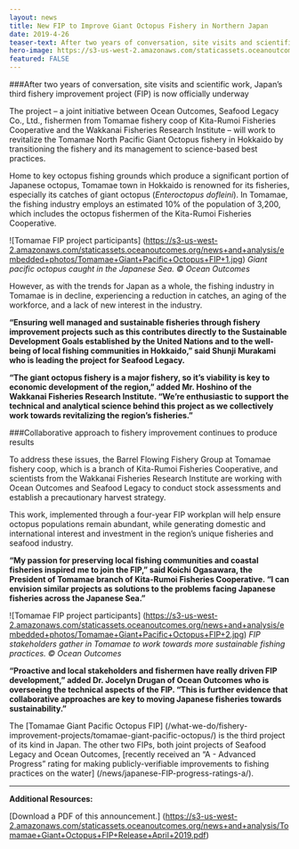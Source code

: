 ```yaml
---
layout: news
title: New FIP to Improve Giant Octopus Fishery in Northern Japan
date: 2019-4-26
teaser-text: After two years of conversation, site visits and scientific work, Japan’s third fishery improvement project (FIP) is now officially underway.
hero-image: https://s3-us-west-2.amazonaws.com/staticassets.oceanoutcomes.org/news+and+analysis/hero+images/tomamae-octopus-fip-launch-hero.jpg
featured: FALSE
---
```

###After two years of conversation, site visits and scientific work, Japan’s third fishery improvement project (FIP) is now officially underway

The project –  a joint initiative between Ocean Outcomes, Seafood Legacy Co., Ltd., fishermen from Tomamae fishery coop of Kita-Rumoi Fisheries Cooperative and the Wakkanai Fisheries Research Institute – will work to revitalize the Tomamae North Pacific Giant Octopus fishery in Hokkaido by transitioning the fishery and its management to science-based best practices.

Home to key octopus fishing grounds which produce a significant portion of Japanese octopus, Tomamae town in Hokkaido is renowned for its fisheries, especially its catches of giant octopus (*Enteroctopus dofleini*). In Tomamae, the fishing industry employs an estimated 10% of the population of 3,200, which includes the octopus fishermen of the Kita-Rumoi Fisheries Cooperative.

![Tomamae FIP project participants] (https://s3-us-west-2.amazonaws.com/staticassets.oceanoutcomes.org/news+and+analysis/embedded+photos/Tomamae+Giant+Pacific+Octopus+FIP+1.jpg) *Giant pacific octopus caught in the Japanese Sea. © Ocean Outcomes*

However, as with the trends for Japan as a whole, the fishing industry in Tomamae is in decline, experiencing a reduction in catches, an aging of the workforce, and a lack of new interest in the industry.

**“Ensuring well managed and sustainable fisheries through fishery improvement projects such as this contributes directly to the Sustainable Development Goals established by the United Nations and to the well-being of local fishing communities in Hokkaido,” said Shunji Murakami who is leading the project for Seafood Legacy.**

**“The giant octopus fishery is a major fishery, so it’s viability is key to economic development of the region,” added Mr. Hoshino of the Wakkanai Fisheries Research Institute. “We’re enthusiastic to support the technical and analytical science behind this project as we collectively work towards revitalizing the region’s fisheries.”**

###Collaborative approach to fishery improvement continues to produce results

To address these issues, the Barrel Flowing Fishery Group at Tomamae fishery coop, which is a branch of Kita-Rumoi Fisheries Cooperative, and scientists from the Wakkanai Fisheries Research Institute are working with Ocean Outcomes and Seafood Legacy to conduct stock assessments and establish a precautionary harvest strategy. 

This work, implemented through a four-year FIP workplan will help ensure octopus populations remain abundant, while generating domestic and international interest and investment in the region’s unique fisheries and seafood industry.

**“My passion for preserving local fishing communities and coastal fisheries inspired me to join the FIP,” said Koichi Ogasawara, the President of Tomamae branch of Kita-Rumoi Fisheries Cooperative. “I can envision similar projects as solutions to the problems facing Japanese fisheries across the Japanese Sea.”**

![Tomamae FIP project participants] (https://s3-us-west-2.amazonaws.com/staticassets.oceanoutcomes.org/news+and+analysis/embedded+photos/Tomamae+Giant+Pacific+Octopus+FIP+2.jpg) *FIP stakeholders gather in Tomamae to work towards more sustainable fishing practices. © Ocean Outcomes*

**“Proactive and local stakeholders and fishermen have really driven FIP development,” added Dr. Jocelyn Drugan of Ocean Outcomes who is overseeing the technical aspects of the FIP. “This is further evidence that collaborative approaches are key to moving Japanese fisheries towards sustainability.”**

The [Tomamae Giant Pacific Octopus FIP] (/what-we-do/fishery-improvement-projects/tomamae-giant-pacific-octopus/) is the third project of its kind in Japan. The other two FIPs, both joint projects of Seafood Legacy and Ocean Outcomes, [recently received an “A - Advanced Progress” rating for making publicly-verifiable improvements to fishing practices on the water] (/news/japanese-FIP-progress-ratings-a/).

----

**Additional Resources:**

[Download a PDF of this announcement.] (https://s3-us-west-2.amazonaws.com/staticassets.oceanoutcomes.org/news+and+analysis/Tomamae+Giant+Octopus+FIP+Release+April+2019.pdf)
